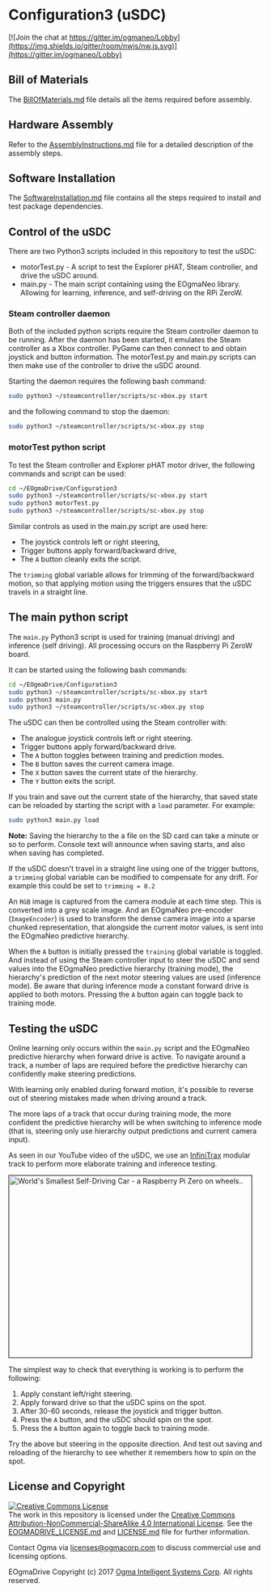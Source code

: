 <!---
  EOgmaDrive
  Copyright(c) 2017 Ogma Intelligent Systems Corp. All rights reserved.

  This copy of EOgmaDrive is licensed to you under the terms described
  in the EOGMADRIVE_LICENSE.md file included in this distribution.
--->

# Configuration3 (uSDC)

[![Join the chat at https://gitter.im/ogmaneo/Lobby](https://img.shields.io/gitter/room/nwjs/nw.js.svg)](https://gitter.im/ogmaneo/Lobby)

## Bill of Materials

The [BillOfMaterials.md](BillOfMaterials.md) file details all the items required before assembly.

## Hardware Assembly

Refer to the [AssemblyInstructions.md](AssemblyInstructions.md) file for a detailed description of the assembly steps.

## Software Installation

The [SoftwareInstallation.md](SoftwareInstallation.md) file contains all the steps required to install and test package dependencies.

## Control of the uSDC

There are two Python3 scripts included in this repository to test the uSDC:

- motorTest.py - A script to test the Explorer pHAT, Steam controller, and drive the uSDC around.
- main.py - The main script containing using the EOgmaNeo library. Allowing for learning, inference, and self-driving on the RPi ZeroW.

### Steam controller daemon

Both of the included python scripts require the Steam controller daemon to be running. After the daemon has been started, it emulates the Steam controller as a Xbox controller. PyGame can then connect to and obtain joystick and button information. The motorTest.py and main.py scripts can then make use of the controller to drive the uSDC around.

Starting the daemon requires the following bash command:

```bash
sudo python3 ~/steamcontroller/scripts/sc-xbox.py start
```

and the following command to stop the daemon:

```bash
sudo python3 ~/steamcontroller/scripts/sc-xbox.py stop
```

### motorTest python script

To test the Steam controller and Explorer pHAT motor driver, the following commands and script can be used:

```bash
cd ~/EOgmaDrive/Configuration3
sudo python3 ~/steamcontroller/scripts/sc-xbox.py start
sudo python3 motorTest.py
sudo python3 ~/steamcontroller/scripts/sc-xbox.py stop
```

Similar controls as used in the main.py script are used here:

- The joystick controls left or right steering,
- Trigger buttons apply forward/backward drive,
- The `A` button cleanly exits the script.

The `trimming` global variable allows for trimming of the forward/backward motion, so that applying motion using the triggers ensures that the uSDC travels in a straight line.

## The main python script

The `main.py` Python3 script is used for training (manual driving) and inference (self driving). All processing occurs on the Raspberry Pi ZeroW board.

It can be started using the following bash commands:

```bash
cd ~/EOgmaDrive/Configuration3
sudo python3 ~/steamcontroller/scripts/sc-xbox.py start
sudo python3 main.py
sudo python3 ~/steamcontroller/scripts/sc-xbox.py stop
```

The uSDC can then be controlled using the Steam controller with:

- The analogue joystick controls left or right steering.
- Trigger buttons apply forward/backward drive.
- The `A` button toggles between training and prediction modes.
- The `B` button saves the current camera image.
- The `X` button saves the current state of the hierarchy.
- The `Y` button exits the script.

If you train and save out the current state of the hierarchy, that saved state can be reloaded by starting the script with a `load` parameter. For example:

```bash
sudo python3 main.py load
```

**Note:** Saving the hierarchy to the a file on the SD card can take a minute or so to perform. Console text will announce when saving starts, and also when saving has completed.

If the uSDC doesn't travel in a straight line using one of the trigger buttons, a `trimming` global variable can be modified to compensate for any drift. For example this could be set to `trimming = 0.2`

An `RGB` image is captured from the camera module at each time step. This is converted into a grey scale image. And an EOgmaNeo pre-encoder (`ImageEncoder`) is used to transform the dense camera image into a sparse chunked representation, that alongside the current motor values, is sent into the EOgmaNeo predictive hierarchy.

When the `A` button is initially pressed the `training` global variable is toggled. And instead of using the Steam controller input to steer the uSDC and send values into the EOgmaNeo predictive hierarchy (training mode), the hierarchy's prediction of the next motor steering values are used (inference mode). Be aware that during inference mode a constant forward drive is applied to both motors. Pressing the `A` button again can toggle back to training mode.

## Testing the uSDC

Online learning only occurs within the `main.py` script and the EOgmaNeo predictive hierarchy when forward drive is active. To navigate around a track, a number of laps are required before the predictive hierarchy can confidently make steering predictions.

With learning only enabled during forward motion, it's possible to reverse out of steering mistakes made when driving around a track.

The more laps of a track that occur during training mode, the more confident the predictive hierarchy will be when switching to inference mode (that is, steering only use hierarchy output predictions and current camera input).

As seen in our YouTube video of the uSDC, we use an [InfiniTrax](http://infinitrax.com/product.php) modular track to perform more elaborate training and inference testing.

<a href="http://www.youtube.com/watch?feature=player_embedded&v=9GNbVkMb8Qw
" target="_blank"><img src="http://img.youtube.com/vi/9GNbVkMb8Qw/0.jpg" 
alt="World's Smallest Self-Driving Car - a Raspberry Pi Zero on wheels.." width="480" height="360" border="1"/></a>

The simplest way to check that everything is working is to perform the following:

1. Apply constant left/right steering.
1. Apply forward drive so that the uSDC spins on the spot.
1. After 30-60 seconds, release the joystick and trigger button.
1. Press the `A` button, and the uSDC should spin on the spot.
1. Press the `A` button again to toggle back to training mode.

Try the above but steering in the opposite direction. And test out saving and reloading of the hierarchy to see whether it remembers how to spin on the spot.

## License and Copyright

<a rel="license" href="http://creativecommons.org/licenses/by-nc-sa/4.0/"><img alt="Creative Commons License" style="border-width:0" src="https://i.creativecommons.org/l/by-nc-sa/4.0/88x31.png" /></a><br />The work in this repository is licensed under the <a rel="license" href="http://creativecommons.org/licenses/by-nc-sa/4.0/">Creative Commons Attribution-NonCommercial-ShareAlike 4.0 International License</a>. See the  [EOGMADRIVE_LICENSE.md](https://github.com/ogmacorp/EOgmaDrive/blob/master/EOGMADRIVE_LICENSE.md) and [LICENSE.md](https://github.com/ogmacorp/EOgmaDrive/blob/master/LICENSE.md) file for further information.

Contact Ogma via licenses@ogmacorp.com to discuss commercial use and licensing options.

EOgmaDrive Copyright (c) 2017 [Ogma Intelligent Systems Corp](https://ogmacorp.com). All rights reserved.

